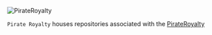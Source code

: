 ![PirateRoyalty](https://cdn.prod.website-files.com/67cb1073810f3dc64230e05f/67cb109ba242c1076b4fb117_PirateRoyalty_Logo_NoBG.png)

`Pirate Royalty` houses repositories associated with the [PirateRoyalty](https://www.pirateroyalty.com/)
